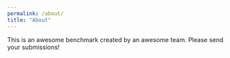 ```yaml
---
permalink: /about/
title: "About"
---
```


This is an awesome benchmark created by an awesome team. Please send your submissions!